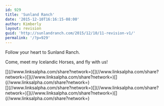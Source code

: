 ```yaml
---
id: 929
title: 'Sunland Ranch'
date: '2015-12-10T16:16:15-08:00'
author: Kimberly
layout: revision
guid: 'http://sunlandranch.com/2015/12/10/11-revision-v1/'
permalink: '/?p=929'
---
```


Follow your heart to Sunland Ranch.

Come, meet my Icelandic Horses, and fly with us!

<div class="linksalpha_container linksalpha_app_3" data-counters="1" data-size="regular" data-style="square" data-title="Sunland Ranch" data-url="https://www.sunlandranch.com/?p=929">[](//www.linksalpha.com/share?network=)[](//www.linksalpha.com/share?network=)[](//www.linksalpha.com/share?network=)[](//www.linksalpha.com/share?network=)</div><div class="linksalpha_container linksalpha_app_7" data-position="" data-title="Sunland Ranch" data-url="https://www.sunlandranch.com/?p=929">[](//www.linksalpha.com/share?network=)[](//www.linksalpha.com/share?network=)[](//www.linksalpha.com/share?network=)[](//www.linksalpha.com/share?network=)</div>